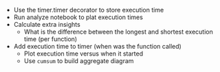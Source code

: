* Use the timer.timer decorator to store execution time
* Run analyze notebook to plat execution times
* Calculate extra insights
  * What is the difference between the longest and shortest execution time (per function)
* Add execution time to timer (when was the function called)
  * Plot execution time versus when it started
  * Use `cumsum` to build aggregate diagram
